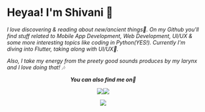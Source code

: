 # Heyaa! I'm Shivani 🌼
<i>I love discovering & reading about new/ancient things🐣. On my Github you'll find stuff related to Mobile App Development, Web Development, UI/UX & some more interesting topics like coding in Python(YES!). Currently I'm diving into Flutter, taking along with UI/UX🖤.</i>

<i> Also, I take my energy from the preety good sounds produces by my larynx and I love doing that! 🎶
  
  
  
<p align="center"><b><i>You can also find me on👀</p>

<p align="center"><a href="https://www.linkedin.com/in/shivani-singh-86b640192/"> <img src="https://img.icons8.com/nolan/60/linkedin.png"/></a><a href="https://dev.to/singhshivani"><img src="https://img.icons8.com/windows/60/000000/dev.png"/></a></p>




<p align="center"><img src="https://github-readme-stats.vercel.app/api?username=singh-shivani&show_icons=true&title_color=FAF0CA&icon_color=FAF0CA&text_color=fff&bg_color=080926">
